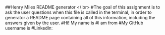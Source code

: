 ##Henry Miles README generator </ br>
#The goal of this assignment is to ask the user questions when this file is called in the terminal, in order to generator a README page containing all of this information, including the answers given by the user.
#Hi! My name is 
#I am from 
#My GitHub username is 
#LinkedIn: 